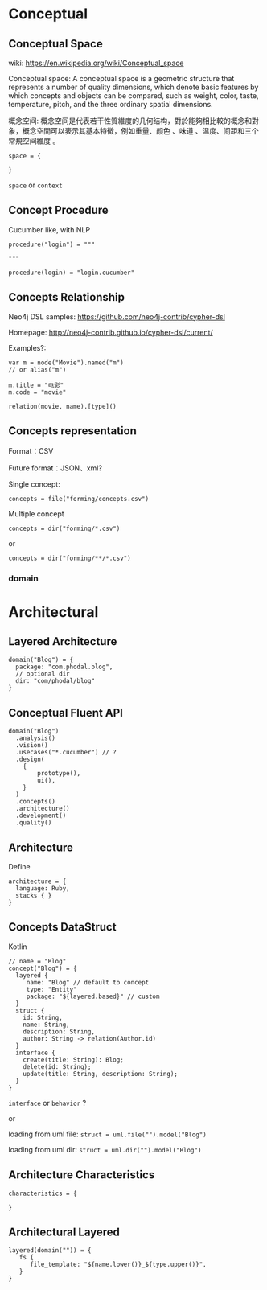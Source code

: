 # Conceptual

## Conceptual Space

wiki: https://en.wikipedia.org/wiki/Conceptual_space

Conceptual space: A conceptual space is a geometric structure that represents a number of quality dimensions, which denote basic features by which concepts and objects can be compared, such as weight, color, taste, temperature, pitch, and the three ordinary spatial dimensions.

概念空间: 概念空间是代表若干性質維度的几何结构，對於能夠相比較的概念和對象，概念空間可以表示其基本特徵，例如重量、颜色 、味道 、温度、间距和三个常規空间維度 。

```
space = {
  
}
```

`space` or `context`

## Concept Procedure

Cucumber like, with NLP

```cucumber 
procedure("login") = """

"""

procedure(login) = "login.cucumber"
```

## Concepts Relationship

Neo4j DSL samples: https://github.com/neo4j-contrib/cypher-dsl

Homepage: http://neo4j-contrib.github.io/cypher-dsl/current/

Examples?:

```
var m = node("Movie").named("m")
// or alias("m")

m.title = "电影"
m.code = "movie"

relation(movie, name).[type]()
```

## Concepts representation

Format：CSV

Future format：JSON、xml?

Single concept:

```
concepts = file("forming/concepts.csv") 
```

Multiple concept

```
concepts = dir("forming/*.csv")
```

or 

```
concepts = dir("forming/**/*.csv")
```

### domain

# Architectural

## Layered Architecture

```
domain("Blog") = {
  package: "com.phodal.blog",
  // optional dir
  dir: "com/phodal/blog"  
}
```

## Conceptual Fluent API

```
domain("Blog")
  .analysis()
  .vision()
  .usecases("*.cucumber") // ?
  .design(
    {
        prototype(),
        ui(),
    }
  )
  .concepts()
  .architecture()
  .development()
  .quality()
```

## Architecture

Define 

```
architecture = {
  language: Ruby,
  stacks { }
}
```


## Concepts DataStruct

Kotlin

```
// name = "Blog"
concept("Blog") = {
  layered {
     name: "Blog" // default to concept
     type: "Entity"
     package: "${layered.based}" // custom
  }
  struct {
    id: String,
    name: String,
    description: String,
    author: String -> relation(Author.id)
  }
  interface { 
    create(title: String): Blog;
    delete(id: String);
    update(title: String, description: String);
  }
}
```

`interface` or `behavior` ?

or 

loading from uml file: `struct = uml.file("").model("Blog")`

loading from uml dir: `struct = uml.dir("").model("Blog")`

## Architecture Characteristics

```
characteristics = {

}
```

## Architectural Layered


```
layered(domain("")) = {
   fs {
      file_template: "${name.lower()}_${type.upper()}",
   }
}
```